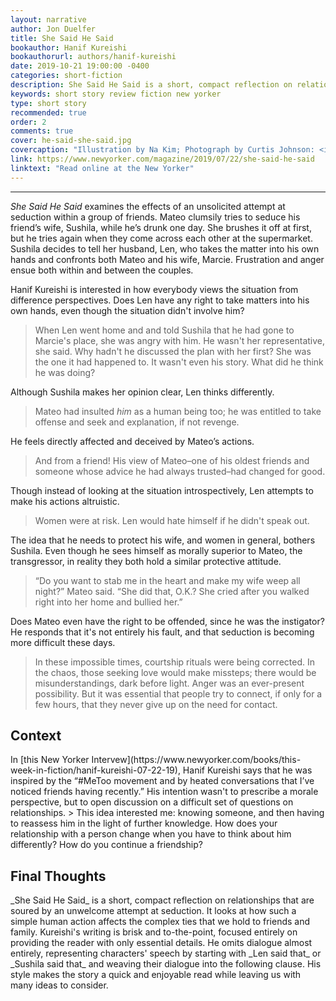 ```yaml
---
layout: narrative
author: Jon Duelfer
title: She Said He Said
bookauthor: Hanif Kureishi
bookauthorurl: authors/hanif-kureishi
date: 2019-10-21 19:00:00 -0400
categories: short-fiction
description: She Said He Said is a short, compact reflection on relationships that are soured by an unwelcome attempt at seduction. Kureishi's writing is brisk and to-the-point, focused entirely on providing the reader with only the essential details.
keywords: short story review fiction new yorker
type: short story
recommended: true
order: 2
comments: true
cover: he-said-she-said.jpg
covercaption: "Illustration by Na Kim; Photograph by Curtis Johnson: <i>The New Yorker's</i> cover photo."
link: https://www.newyorker.com/magazine/2019/07/22/she-said-he-said
linktext: "Read online at the New Yorker"
---
```

<hr/>

_She Said He Said_ examines the effects of an unsolicited attempt at seduction within a group of friends. Mateo clumsily tries to seduce his friend’s wife, Sushila, while he’s drunk one day. She brushes it off at first, but he tries again when they come across each other at the supermarket. Sushila decides to tell her husband, Len, who takes the matter into his own hands and confronts both Mateo and his wife, Marcie. Frustration and anger ensue both within and between the couples.

Hanif Kureishi is interested in how everybody views the situation from difference perspectives. Does Len have any right to take matters into his own hands, even though the situation didn't involve him?
> When Len went home and and told Sushila that he had gone to Marcie's place, she was angry with him. He wasn't her representative, she said. Why hadn't he discussed the plan with her first? She was the one it had happened to. It wasn't even his story. What did he think he was doing?

Although Sushila makes her opinion clear, Len thinks differently.
> Mateo had insulted *him* as a human being too; he was entitled to take offense and seek and explanation, if not revenge.

He feels directly affected and deceived by Mateo’s actions.
> And from a friend! His view of Mateo–one of his oldest friends and someone whose advice he had always trusted–had changed for good.

Though instead of looking at the situation introspectively, Len attempts to make his actions altruistic.
> Women were at risk. Len would hate himself if he didn't speak out.

The idea that he needs to protect his wife, and women in general, bothers Sushila. Even though he sees himself as morally superior to Mateo, the transgressor, in reality they both hold a similar protective attitude.
> “Do you want to stab me in the heart and make my wife weep all night?” Mateo said. “She did that, O.K.? She cried after you walked right into her home and bullied her.”

Does Mateo even have the right to be offended, since he was the instigator? He responds that it's not entirely his fault, and that seduction is becoming more difficult these days.
> In these impossible times, courtship rituals were being corrected. In the chaos, those seeking love would make missteps; there would be misunderstandings, dark before light. Anger was an ever-present possibility. But it was essential that people try to connect, if only for a few hours, that they never give up on the need for contact.

<h2><strong>Context</strong></h2>
In [this New Yorker Intervew](https://www.newyorker.com/books/this-week-in-fiction/hanif-kureishi-07-22-19), Hanif Kureishi says that he was inspired by the “#MeToo movement and by heated conversations that I’ve noticed friends having recently.” His intention wasn't to prescribe a morale perspective, but to open discussion on a difficult set of questions on relationships.
> This idea interested me: knowing someone, and then having to reassess him in the light of further knowledge. How does your relationship with a person change when you have to think about him differently? How do you continue a friendship?

<h2><strong>Final Thoughts</strong></h2>
_She Said He Said_ is a short, compact reflection on relationships that are soured by an unwelcome attempt at seduction. It looks at how such a simple human action affects the complex ties that we hold to friends and family. Kureishi's writing is brisk and to-the-point, focused entirely on providing the reader with only essential details. He omits dialogue almost entirely, representing characters' speech by starting with _Len said that_ or _Sushila said that_ and weaving their dialogue into the following clause. His style makes the story a quick and enjoyable read while leaving us with many ideas to consider.